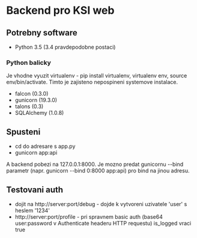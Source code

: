# Backend pro KSI web

## Potrebny software

* Python 3.5 (3.4 pravdepodobne postaci)

### Python balicky

Je vhodne vyuzit virtualenv - pip install virtualenv, virtualenv env, source env/bin/activate. Timto je zajisteno nepospineni systemove instalace.

* falcon (0.3.0)
* gunicorn (19.3.0)
* talons (0.3)
* SQLAlchemy (1.0.8) 

## Spusteni

* cd do adresare s app.py
* gunicorn app:api

A backend pobezi na 127.0.0.1:8000. Je mozno predat gunicornu --bind parametr (napr. gunicorn --bind 0:8000 app:api) pro bind na jinou adresu.

## Testovani auth

* dojit na http://server:port/debug - dojde k vytvoreni uzivatele 'user' s heslem '1234'
* http://server:port/profile - pri spravnem basic auth (base64 user:password v Authenticate headeru HTTP requestu) is_logged vraci true 
